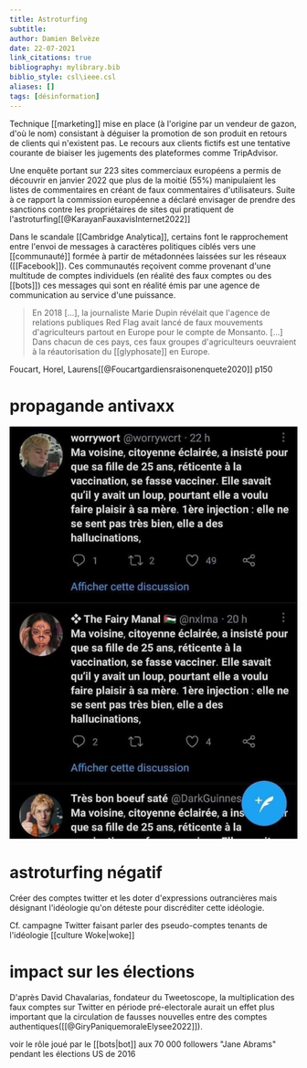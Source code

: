 ```yaml
---
title: Astroturfing
subtitle:
author: Damien Belvèze
date: 22-07-2021
link_citations: true
bibliography: mylibrary.bib
biblio_style: csl\ieee.csl
aliases: []
tags: [désinformation]
---
```


Technique [[marketing]] mise en place (à l'origine par un vendeur de gazon, d'où le nom) consistant à déguiser la promotion de son produit en retours de clients qui n'existent pas. Le recours aux clients fictifs est une tentative courante de biaiser les jugements des plateformes comme TripAdvisor. 

Une enquête portant sur 223 sites commerciaux européens a permis de découvrir en janvier 2022 que plus de la moitié (55%) manipulaient les listes de commentaires en créant de faux commentaires d'utilisateurs. Suite à ce rapport la commission européenne a déclaré envisager de prendre des sanctions contre les propriétaires de sites qui pratiquent de l'astroturfing[[@KarayanFauxavisInternet2022]]

Dans le scandale [[Cambridge Analytica]], certains font le rapprochement entre l'envoi de messages à caractères politiques ciblés vers une [[communauté]] formée à partir de métadonnées laissées sur les réseaux ([[Facebook]]). Ces communautés reçoivent comme provenant d'une multitude de comptes individuels (en réalité des faux comptes ou des [[bots]]) ces messages qui sont en réalité émis par une agence de communication au service d'une puissance. 

> En 2018 \[...\], la journaliste Marie Dupin révélait que l'agence de relations publiques Red Flag avait lancé de faux mouvements d'agriculteurs partout en Europe pour le compte de Monsanto. \[...\] Dans chacun de ces pays, ces faux groupes d'agriculteurs oeuvraient à la réautorisation du [[glyphosate]] en Europe.

Foucart, Horel, Laurens[[@Foucartgardiensraisonenquete2020]] p150

# propagande antivaxx

![astroturfing](images/astroturfing.jpeg)

# astroturfing négatif

Créer des comptes twitter et les doter d'expressions outrancières mais désignant l'idéologie qu'on déteste pour discréditer cette idéologie. 

Cf. campagne Twitter faisant parler des pseudo-comptes tenants de l'idéologie [[culture Woke|woke]]


# impact sur les élections

D'après David Chavalarias, fondateur du Tweetoscope, la multiplication des faux comptes sur Twitter en période pré-electorale aurait un effet plus important que la circulation de fausses nouvelles entre des comptes authentiques([[@GiryPaniquemoraleElysee2022]]).

voir le rôle joué par le [[bots|bot]] aux 70 000 followers "Jane Abrams" pendant les élections US de 2016 



